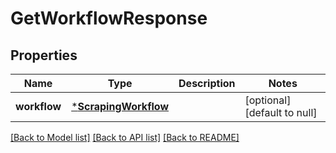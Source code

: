 # GetWorkflowResponse

## Properties
Name | Type | Description | Notes
------------ | ------------- | ------------- | -------------
**workflow** | [***ScrapingWorkflow**](ScrapingWorkflow.md) |  | [optional] [default to null]

[[Back to Model list]](../README.md#documentation-for-models) [[Back to API list]](../README.md#documentation-for-api-endpoints) [[Back to README]](../README.md)


